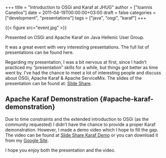+++
title = "Introduction to OSGi and Karaf at JHUG"
author = ["Ioannis Canellos"]
date = 2011-04-19T00:00:00+03:00
draft = false
categories = ["development", "presentations"]
tags = ["java", "osgi", "karaf"]
+++

{{< figure src="event.jpg" >}}

Presented on OSGi and Apache Karaf on Java Hellenic User Group.

It was a great event with very interesting presentations. The full list of presentations can be found here.

Regarding my presentation, I was a bit nervous at first, since I hadn’t practiced my “presentation” skills for a while, but things got better as time went by. I’ve had the chance to meet a lot of interesting people and discuss about  OSGi, Apache Karaf &amp; Apache ServiceMix.
The slides of the presentation can be found at: [Slide Share](http://www.slideshare.net/iocanel/introduction-toosgi).


## Apache Karaf Demonstration {#apache-karaf-demonstration}

Due to time constraints and the extended introduction to OSGi (as the community requested) I didn’t have the chance to provide a proper Karaf demonstration. However, I made a demo video which I hope to fill the gap. The video can be found at [Slide Share Karaf Demo](http://www.slideshare.net/iocanel/karafdemo) or you can download it from my [Google Site](https://sites.google.com/site/iocanel/karafdemo.mov).

I hope you enjoy both the presentation and the video.
